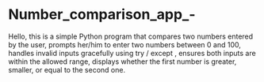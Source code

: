 # Number_comparison_app_-
Hello, this is a simple Python program that compares two numbers entered by the user, prompts her/him to enter two numbers between 0 and 100, handles invalid inputs gracefully using try / except , ensures both inputs are within the allowed range, displays whether the first number is greater, smaller, or equal to the second one.
